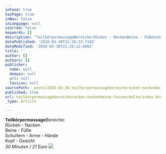 ```yaml
---
inFeed: true
hasPage: true
inNav: false
inLanguage: null
starred: false
keywords: []
description: 'TeilkörpermassageBereiche:Rücken - NackenBeine - FüßeSchultern - Arme - HändeKopf - Gesicht30 Minuten / 21 Euro'
datePublished: '2016-03-30T21:28:33.718Z'
dateModified: '2016-03-30T21:28:12.686Z'
title: ''
author: []
authors: []
publisher:
  name: null
  domain: null
  url: null
  favicon: null
sourcePath: _posts/2016-03-30-teilkorpermassagebereicherucken-nackenbeine-fusseschulte.md
published: true
url: teilkorpermassagebereicherucken-nackenbeine-fusseschulte/index.html
_type: Article

---
```

**Teilkörpermassage**Bereiche:  
Rücken - Nacken  
Beine - Füße  
Schultern - Arme - Hände  
Kopf - Gesicht  
_30 Minuten / 21 Euro_
![](https://the-grid-user-content.s3-us-west-2.amazonaws.com/2a7f7c22-dff0-4b73-99f4-31af1ff7c6ab.png)